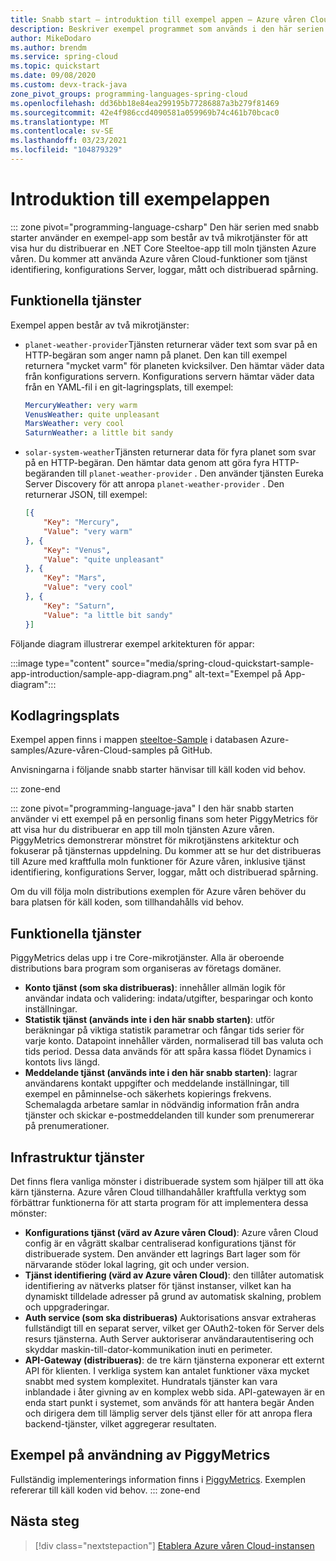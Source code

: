 ```yaml
---
title: Snabb start – introduktion till exempel appen – Azure våren Cloud
description: Beskriver exempel programmet som används i den här serien med snabb starter för distribution till Azure våren Cloud.
author: MikeDodaro
ms.author: brendm
ms.service: spring-cloud
ms.topic: quickstart
ms.date: 09/08/2020
ms.custom: devx-track-java
zone_pivot_groups: programming-languages-spring-cloud
ms.openlocfilehash: dd36bb18e84ea299195b77286887a3b279f81469
ms.sourcegitcommit: 42e4f986ccd4090581a059969b74c461b70bcac0
ms.translationtype: MT
ms.contentlocale: sv-SE
ms.lasthandoff: 03/23/2021
ms.locfileid: "104879329"
---
```

# <a name="introduction-to-the-sample-app"></a>Introduktion till exempelappen

::: zone pivot="programming-language-csharp"
Den här serien med snabb starter använder en exempel-app som består av två mikrotjänster för att visa hur du distribuerar en .NET Core Steeltoe-app till moln tjänsten Azure våren. Du kommer att använda Azure våren Cloud-funktioner som tjänst identifiering, konfigurations Server, loggar, mått och distribuerad spårning.

## <a name="functional-services"></a>Funktionella tjänster

Exempel appen består av två mikrotjänster:

* `planet-weather-provider`Tjänsten returnerar väder text som svar på en HTTP-begäran som anger namn på planet. Den kan till exempel returnera "mycket varm" för planeten kvicksilver. Den hämtar väder data från konfigurations servern. Konfigurations servern hämtar väder data från en YAML-fil i en git-lagringsplats, till exempel:

  ```yaml
  MercuryWeather: very warm
  VenusWeather: quite unpleasant
  MarsWeather: very cool
  SaturnWeather: a little bit sandy
  ```

* `solar-system-weather`Tjänsten returnerar data för fyra planet som svar på en HTTP-begäran. Den hämtar data genom att göra fyra HTTP-begäranden till `planet-weather-provider` . Den använder tjänsten Eureka Server Discovery för att anropa `planet-weather-provider` . Den returnerar JSON, till exempel:

  ```json
  [{
      "Key": "Mercury",
      "Value": "very warm"
  }, {
      "Key": "Venus",
      "Value": "quite unpleasant"
  }, {
      "Key": "Mars",
      "Value": "very cool"
  }, {
      "Key": "Saturn",
      "Value": "a little bit sandy"
  }]
  ```

Följande diagram illustrerar exempel arkitekturen för appar:

:::image type="content" source="media/spring-cloud-quickstart-sample-app-introduction/sample-app-diagram.png" alt-text="Exempel på App-diagram":::

## <a name="code-repository"></a>Kodlagringsplats

Exempel appen finns i mappen [steeltoe-Sample](https://github.com/Azure-Samples/Azure-Spring-Cloud-Samples/tree/master/steeltoe-sample) i databasen Azure-samples/Azure-våren-Cloud-samples på GitHub.

Anvisningarna i följande snabb starter hänvisar till käll koden vid behov.

::: zone-end

::: zone pivot="programming-language-java"
I den här snabb starten använder vi ett exempel på en personlig finans som heter PiggyMetrics för att visa hur du distribuerar en app till moln tjänsten Azure våren. PiggyMetrics demonstrerar mönstret för mikrotjänstens arkitektur och fokuserar på tjänsternas uppdelning. Du kommer att se hur det distribueras till Azure med kraftfulla moln funktioner för Azure våren, inklusive tjänst identifiering, konfigurations Server, loggar, mått och distribuerad spårning.

Om du vill följa moln distributions exemplen för Azure våren behöver du bara platsen för käll koden, som tillhandahålls vid behov.

## <a name="functional-services"></a>Funktionella tjänster

PiggyMetrics delas upp i tre Core-mikrotjänster. Alla är oberoende distributions bara program som organiseras av företags domäner.

* **Konto tjänst (som ska distribueras)**: innehåller allmän logik för användar indata och validering: indata/utgifter, besparingar och konto inställningar.
* **Statistik tjänst (används inte i den här snabb starten)**: utför beräkningar på viktiga statistik parametrar och fångar tids serier för varje konto. Datapoint innehåller värden, normaliserad till bas valuta och tids period. Dessa data används för att spåra kassa flödet Dynamics i kontots livs längd.
* **Meddelande tjänst (används inte i den här snabb starten)**: lagrar användarens kontakt uppgifter och meddelande inställningar, till exempel en påminnelse-och säkerhets kopierings frekvens. Schemalagda arbetare samlar in nödvändig information från andra tjänster och skickar e-postmeddelanden till kunder som prenumererar på prenumerationer.

## <a name="infrastructure-services"></a>Infrastruktur tjänster

Det finns flera vanliga mönster i distribuerade system som hjälper till att öka kärn tjänsterna. Azure våren Cloud tillhandahåller kraftfulla verktyg som förbättrar funktionerna för att starta program för att implementera dessa mönster: 

* **Konfigurations tjänst (värd av Azure våren Cloud)**: Azure våren Cloud config är en vågrätt skalbar centraliserad konfigurations tjänst för distribuerade system. Den använder ett lagrings Bart lager som för närvarande stöder lokal lagring, git och under version.
* **Tjänst identifiering (värd av Azure våren Cloud)**: den tillåter automatisk identifiering av nätverks platser för tjänst instanser, vilket kan ha dynamiskt tilldelade adresser på grund av automatisk skalning, problem och uppgraderingar.
* **Auth service (som ska distribueras)** Auktorisations ansvar extraheras fullständigt till en separat server, vilket ger OAuth2-token för Server dels resurs tjänsterna. Auth Server auktoriserar användarautentisering och skyddar maskin-till-dator-kommunikation inuti en perimeter.
* **API-Gateway (distribueras)**: de tre kärn tjänsterna exponerar ett externt API för klienten. I verkliga system kan antalet funktioner växa mycket snabbt med system komplexitet. Hundratals tjänster kan vara inblandade i åter givning av en komplex webb sida. API-gatewayen är en enda start punkt i systemet, som används för att hantera begär Anden och dirigera dem till lämplig server dels tjänst eller för att anropa flera backend-tjänster, vilket aggregerar resultaten. 

## <a name="sample-usage-of-piggymetrics"></a>Exempel på användning av PiggyMetrics

Fullständig implementerings information finns i [PiggyMetrics](https://github.com/Azure-Samples/piggymetrics). Exemplen refererar till käll koden vid behov.
::: zone-end

## <a name="next-steps"></a>Nästa steg

> [!div class="nextstepaction"]
> [Etablera Azure våren Cloud-instansen](spring-cloud-quickstart-provision-service-instance.md)

